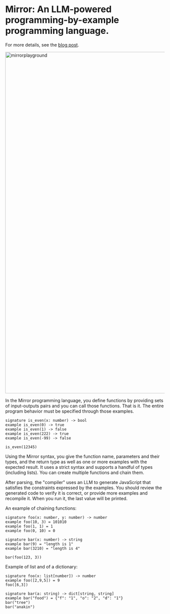 # Mirror: An LLM-powered programming-by-example programming language.

For more details, see the [blog post](https://austinhenley.com/blog/mirrorlang.html).

<img width="1080" alt="mirrorplayground" src="https://github.com/user-attachments/assets/95c21c7c-1613-4d0d-a565-54115f186e80">

In the Mirror programming language, you define functions by providing sets of input-outputs pairs and you can call those functions. That is it. The entire program behavior must be specified through those examples.

```
signature is_even(x: number) -> bool
example is_even(0) -> true
example is_even(1) -> false
example is_even(222) -> true
example is_even(-99) -> false

is_even(12345)
```

<p>Using the Mirror syntax, you give the function name, parameters and their types, and the return type as well as one or more examples with the expected result. It uses a strict syntax and supports a handful of types (including lists). You can create multiple functions and chain them.</p>

<p>After parsing, the "compiler" uses an LLM to generate JavaScript that satisfies the constraints expressed by the examples. You should review the generated code to verify it is correct, or provide more examples and recompile it. When you run it, the last value will be printed.

An example of chaining functions:

```
signature foo(x: number, y: number) -> number
example foo(10, 3) = 101010
example foo(1, 1) = 1
example foo(0, 10) = 0

signature bar(x: number) -> string
example bar(9) = "length is 1"
example bar(3210) = "length is 4"

bar(foo(123, 3))
```

Example of list and of a dictionary:

```
signature foo(x: list[number]) -> number
example foo([2,9,5]) = 9
foo([6,3])

signature bar(a: string) -> dict[string, string]
example bar("food") = {"f": "1", "o": "2", "d": "1"}
bar("tree")
bar("anakin")
```
